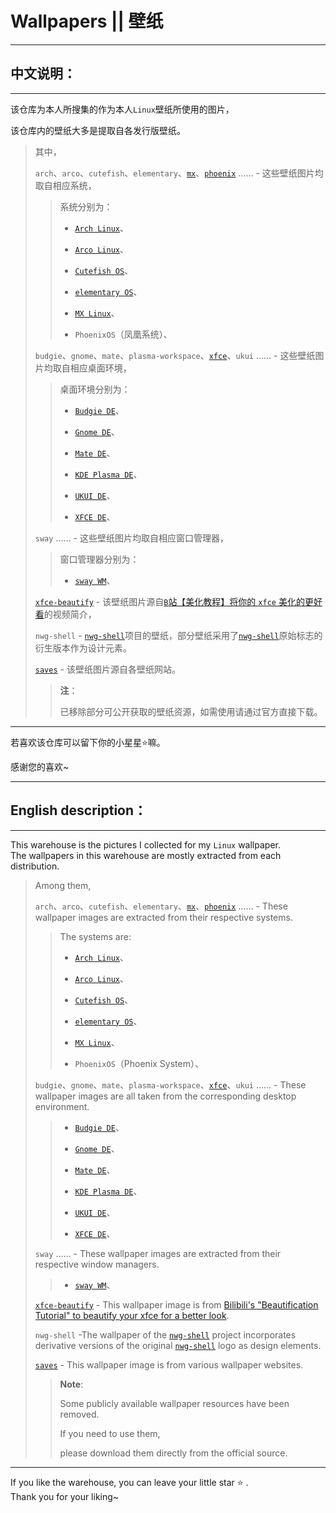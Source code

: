 # Wallpapers || 壁纸

------

## 中文说明：

------

该仓库为本人所搜集的作为本人`Linux`壁纸所使用的图片，    </br>

该仓库内的壁纸大多是提取自各发行版壁纸。    </br>

> 其中，      </br>
> 
> `arch`、`arco`、`cutefish`、`elementary`、[`mx`](https://github.com/jidro/wallpapers/tree/master/MXLinux "MXLinux")、[`phoenix`](https://github.com/jidro/collect/tree/main/wallpapers/phoenix) …… - 这些壁纸图片均取自相应系统，    </br>
> 
> > 系统分别为：    </br>
> > 
> > - [`Arch Linux`](https://archlinux.org/)、    </br>
> > 
> > - [`Arco Linux`](https://www.arcolinux.info/)、    </br>
> > 
> > - [`Cutefish OS`](https://www.cutefishos.com/)、    </br>
> > 
> > - [`elementary OS`](https://elementary.io/)、    </br>
> > 
> > - [`MX Linux`](https://mxlinux.org/)、    </br>
> > 
> > - `PhoenixOS`（凤凰系统）、    </br>
> 
> `budgie`、`gnome`、`mate`、`plasma-workspace`、[`xfce`](https://github.com/jidro/wallpapers/tree/master/xfce "xfce")、`ukui` …… - 这些壁纸图片均取自相应桌面环境，    </br>
> 
> > 桌面环境分别为：    </br>
> > 
> > - [`Budgie DE`](https://github.com/BuddiesOfBudgie/budgie-desktop)、    </br>
> > 
> > - [`Gnome DE`](https://gitlab.gnome.org/GNOME)、    </br>
> > 
> > - [`Mate DE`](https://mate-desktop.org/)、    </br>
> > 
> > - [`KDE Plasma DE`](https://kde.org/plasma-desktop/)、    </br>
> > 
> > - [`UKUI DE`](https://www.ukui.org/)、    </br>
> > 
> > - [`XFCE DE`](https://www.xfce.org/)、    </br>
> 
> `sway` …… - 这些壁纸图片均取自相应窗口管理器，
> 
> > 窗口管理器分别为：
> > 
> > - [`sway WM`](https://swaywm.org/)、    </br>
> 
> [`xfce-beautify`](https://github.com/jidro/collect/tree/main/wallpapers/xfce-beautify) - 该壁纸图片源自[`B`站【美化教程】将你的 `xfce` 美化的更好看](https://www.bilibili.com/video/BV1gS4y1g7PM/)的视频简介，    </br>
> 
> `nwg-shell` - [`nwg-shell`](https://github.com/nwg-piotr/nwg-shell)项目的壁纸，部分壁纸采用了[`nwg-shell`](https://nwg-piotr.github.io/nwg-shell)原始标志的衍生版本作为设计元素。
> 
> [`saves`](https://github.com/jidro/wallpapers/tree/master/Save "Save") - 该壁纸图片源自各壁纸网站。    </br>
> 
> > **注**：
> > 
> > 已移除部分可公开获取的壁纸资源，如需使用请通过官方直接下载。

------

若喜欢该仓库可以留下你的小星星⭐嘛。        </br>

感谢您的喜欢~

------

## English description：

------

This warehouse is the pictures I collected for my `Linux` wallpaper.      </br>
The wallpapers in this warehouse are mostly extracted from each distribution.      </br>

> Among them,      </br>
> 
> `arch`、`arco`、`cutefish`、`elementary`、[`mx`](https://github.com/jidro/wallpapers/tree/master/MXLinux "MXLinux")、[`phoenix`](https://github.com/jidro/collect/tree/main/wallpapers/phoenix) …… - These wallpaper images are extracted from their respective systems.    </br>
> 
> > The systems are:    </br>  
> > 
> > - [`Arch Linux`](https://archlinux.org/)、      </br>
> > 
> > - [`Arco Linux`](https://www.arcolinux.info/)、      </br>
> > 
> > - [`Cutefish OS`](https://www.cutefishos.com/)、      </br>
> > 
> > - [`elementary OS`](https://elementary.io/)、      </br>
> > 
> > - [`MX Linux`](https://mxlinux.org/)、     </br> 
> > 
> > - `PhoenixOS`（Phoenix System）、      </br>
> 
> `budgie`、`gnome`、`mate`、`plasma-workspace`、[`xfce`](https://github.com/jidro/wallpapers/tree/master/xfce "xfce")、`ukui` …… - These wallpaper images are all taken from the corresponding desktop environment.        </br>
> 
> > - [`Budgie DE`](https://github.com/BuddiesOfBudgie/budgie-desktop)、      </br>
> > 
> > - [`Gnome DE`](https://gitlab.gnome.org/GNOME)、      </br>
> > 
> > - [`Mate DE`](https://mate-desktop.org/)、      </br>
> > 
> > - [`KDE Plasma DE`](https://kde.org/plasma-desktop/)、      </br>
> > 
> > - [`UKUI DE`](https://www.ukui.org/)、      </br>
> > 
> > - [`XFCE DE`](https://www.xfce.org/)、      </br>
> 
> `sway` …… - These wallpaper images are extracted from their respective window managers.        </br>
> 
> > - [`sway WM`](https://swaywm.org/)、      </br>
> 
> [`xfce-beautify`](https://github.com/jidro/collect/tree/main/wallpapers/xfce-beautify) - This wallpaper image is from [Bilibili's "Beautification Tutorial" to beautify your xfce for a better look](https://www.bilibili.com/video/BV1gS4y1g7PM/).        </br> 
> 
> `nwg-shell` -The wallpaper of the [`nwg-shell`](https://github.com/nwg-piotr/nwg-shell) project incorporates derivative versions of the original [`nwg-shell`](https://nwg-piotr.github.io/nwg-shell) logo as design elements.    </br>
> 
> [`saves`](https://github.com/jidro/wallpapers/tree/master/Save "Save") - This wallpaper image is from various wallpaper websites.    </br>
> 
> > **Note**: 
> > 
> > Some publicly available wallpaper resources have been removed. 
> > 
> > If you need to use them, 
> > 
> > please download them directly from the official source.

------

If you like the warehouse, you can leave your little star ⭐ .      </br>
Thank you for your liking~
